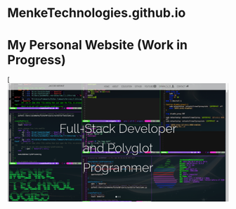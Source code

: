 # MenkeTechnologies.github.io


# My Personal Website (Work in Progress)


[![index.html screenshot](/index.png)

